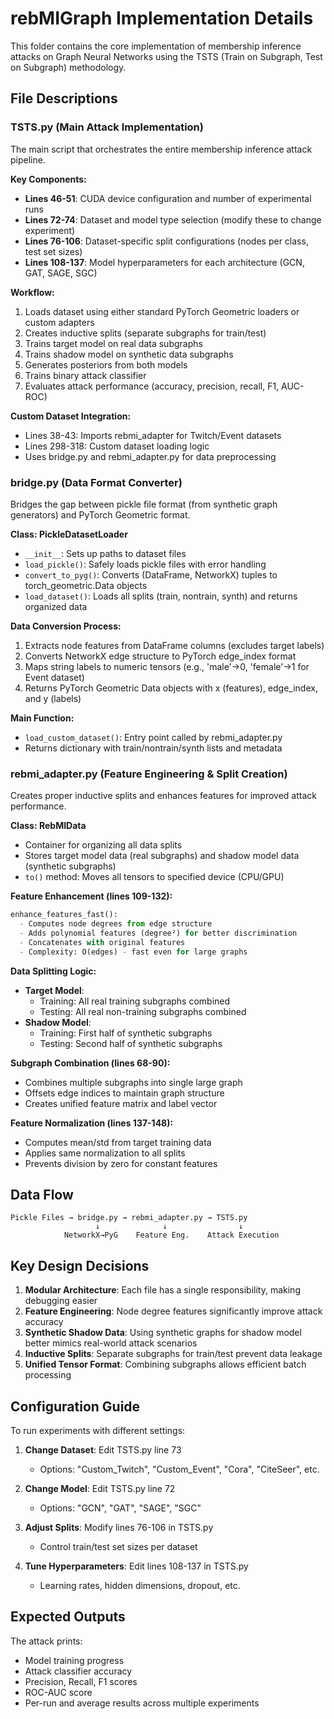# rebMIGraph Implementation Details

This folder contains the core implementation of membership inference attacks on Graph Neural Networks using the TSTS (Train on Subgraph, Test on Subgraph) methodology.

## File Descriptions

### TSTS.py (Main Attack Implementation)

The main script that orchestrates the entire membership inference attack pipeline.

**Key Components:**
- **Lines 46-51**: CUDA device configuration and number of experimental runs
- **Lines 72-74**: Dataset and model type selection (modify these to change experiment)
- **Lines 76-106**: Dataset-specific split configurations (nodes per class, test set sizes)
- **Lines 108-137**: Model hyperparameters for each architecture (GCN, GAT, SAGE, SGC)

**Workflow:**
1. Loads dataset using either standard PyTorch Geometric loaders or custom adapters
2. Creates inductive splits (separate subgraphs for train/test)
3. Trains target model on real data subgraphs
4. Trains shadow model on synthetic data subgraphs
5. Generates posteriors from both models
6. Trains binary attack classifier
7. Evaluates attack performance (accuracy, precision, recall, F1, AUC-ROC)

**Custom Dataset Integration:**
- Lines 38-43: Imports rebmi_adapter for Twitch/Event datasets
- Lines 298-318: Custom dataset loading logic
- Uses bridge.py and rebmi_adapter.py for data preprocessing

### bridge.py (Data Format Converter)

Bridges the gap between pickle file format (from synthetic graph generators) and PyTorch Geometric format.

**Class: PickleDatasetLoader**
- `__init__`: Sets up paths to dataset files
- `load_pickle()`: Safely loads pickle files with error handling
- `convert_to_pyg()`: Converts (DataFrame, NetworkX) tuples to torch_geometric.Data objects
- `load_dataset()`: Loads all splits (train, nontrain, synth) and returns organized data

**Data Conversion Process:**
1. Extracts node features from DataFrame columns (excludes target labels)
2. Converts NetworkX edge structure to PyTorch edge_index format
3. Maps string labels to numeric tensors (e.g., 'male'→0, 'female'→1 for Event dataset)
4. Returns PyTorch Geometric Data objects with x (features), edge_index, and y (labels)

**Main Function:**
- `load_custom_dataset()`: Entry point called by rebmi_adapter.py
- Returns dictionary with train/nontrain/synth lists and metadata

### rebmi_adapter.py (Feature Engineering & Split Creation)

Creates proper inductive splits and enhances features for improved attack performance.

**Class: RebMIData**
- Container for organizing all data splits
- Stores target model data (real subgraphs) and shadow model data (synthetic subgraphs)
- `to()` method: Moves all tensors to specified device (CPU/GPU)

**Feature Enhancement (lines 109-132):**
```python
enhance_features_fast():
  - Computes node degrees from edge structure
  - Adds polynomial features (degree²) for better discrimination
  - Concatenates with original features
  - Complexity: O(edges) - fast even for large graphs
```

**Data Splitting Logic:**
- **Target Model**: 
  - Training: All real training subgraphs combined
  - Testing: All real non-training subgraphs combined
- **Shadow Model**: 
  - Training: First half of synthetic subgraphs
  - Testing: Second half of synthetic subgraphs

**Subgraph Combination (lines 68-90):**
- Combines multiple subgraphs into single large graph
- Offsets edge indices to maintain graph structure
- Creates unified feature matrix and label vector

**Feature Normalization (lines 137-148):**
- Computes mean/std from target training data
- Applies same normalization to all splits
- Prevents division by zero for constant features

## Data Flow

```
Pickle Files → bridge.py → rebmi_adapter.py → TSTS.py
                   ↓              ↓                ↓
            NetworkX→PyG    Feature Eng.    Attack Execution
```

## Key Design Decisions

1. **Modular Architecture**: Each file has a single responsibility, making debugging easier
2. **Feature Engineering**: Node degree features significantly improve attack accuracy
3. **Synthetic Shadow Data**: Using synthetic graphs for shadow model better mimics real-world attack scenarios
4. **Inductive Splits**: Separate subgraphs for train/test prevent data leakage
5. **Unified Tensor Format**: Combining subgraphs allows efficient batch processing

## Configuration Guide

To run experiments with different settings:

1. **Change Dataset**: Edit TSTS.py line 73
   - Options: "Custom_Twitch", "Custom_Event", "Cora", "CiteSeer", etc.

2. **Change Model**: Edit TSTS.py line 72
   - Options: "GCN", "GAT", "SAGE", "SGC"

3. **Adjust Splits**: Modify lines 76-106 in TSTS.py
   - Control train/test set sizes per dataset

4. **Tune Hyperparameters**: Edit lines 108-137 in TSTS.py
   - Learning rates, hidden dimensions, dropout, etc.

## Expected Outputs

The attack prints:
- Model training progress
- Attack classifier accuracy
- Precision, Recall, F1 scores
- ROC-AUC score
- Per-run and average results across multiple experiments